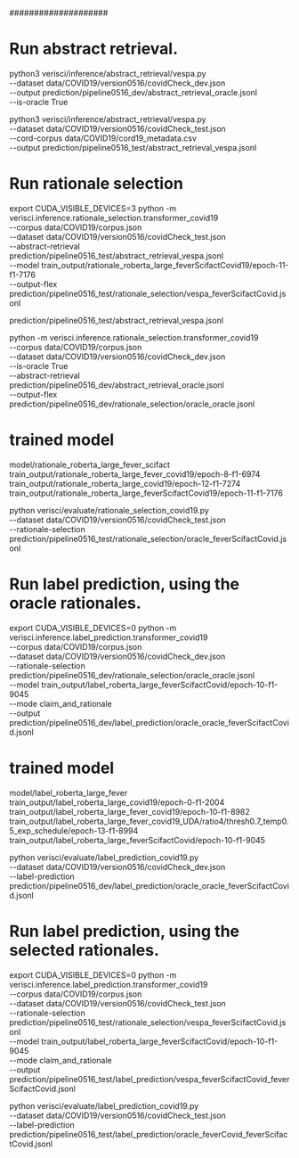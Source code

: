 

####################

# Run abstract retrieval.
python3 verisci/inference/abstract_retrieval/vespa.py \
    --dataset data/COVID19/version0516/covidCheck_dev.json \
    --output prediction/pipeline0516_dev/abstract_retrieval_oracle.jsonl \
    --is-oracle True

python3 verisci/inference/abstract_retrieval/vespa.py \
    --dataset data/COVID19/version0516/covidCheck_test.json \
    --cord-corpus data/COVID19/cord19_metadata.csv \
    --output prediction/pipeline0516_test/abstract_retrieval_vespa.jsonl

# Run rationale selection

export CUDA_VISIBLE_DEVICES=3
python -m verisci.inference.rationale_selection.transformer_covid19 \
    --corpus data/COVID19/corpus.json \
    --dataset data/COVID19/version0516/covidCheck_test.json \
    --abstract-retrieval prediction/pipeline0516_test/abstract_retrieval_vespa.jsonl \
    --model  train_output/rationale_roberta_large_feverScifactCovid19/epoch-11-f1-7176 \
    --output-flex prediction/pipeline0516_test/rationale_selection/vespa_feverScifactCovid.jsonl

prediction/pipeline0516_test/abstract_retrieval_vespa.jsonl

python -m verisci.inference.rationale_selection.transformer_covid19 \
    --corpus data/COVID19/corpus.json \
    --dataset data/COVID19/version0516/covidCheck_dev.json \
    --is-oracle True \
    --abstract-retrieval prediction/pipeline0516_dev/abstract_retrieval_oracle.jsonl \
    --output-flex prediction/pipeline0516_dev/rationale_selection/oracle_oracle.jsonl

# trained model
model/rationale_roberta_large_fever_scifact  
train_output/rationale_roberta_large_fever_covid19/epoch-8-f1-6974 
train_output/rationale_roberta_large_covid19/epoch-12-f1-7274
train_output/rationale_roberta_large_feverScifactCovid19/epoch-11-f1-7176

python verisci/evaluate/rationale_selection_covid19.py \
    --dataset data/COVID19/version0516/covidCheck_test.json  \
    --rationale-selection prediction/pipeline0516_test/rationale_selection/oracle_feverScifactCovid.jsonl



# Run label prediction, using the oracle rationales.
export CUDA_VISIBLE_DEVICES=0
python -m verisci.inference.label_prediction.transformer_covid19 \
    --corpus data/COVID19/corpus.json \
    --dataset data/COVID19/version0516/covidCheck_dev.json \
    --rationale-selection prediction/pipeline0516_dev/rationale_selection/oracle_oracle.jsonl \
    --model train_output/label_roberta_large_feverScifactCovid/epoch-10-f1-9045 \
    --mode claim_and_rationale \
    --output prediction/pipeline0516_dev/label_prediction/oracle_oracle_feverScifactCovid.jsonl

# trained model
model/label_roberta_large_fever
train_output/label_roberta_large_covid19/epoch-0-f1-2004
train_output/label_roberta_large_fever_covid19/epoch-10-f1-8982
train_output/label_roberta_large_fever_covid19_UDA/ratio4/thresh0.7_temp0.5_exp_schedule/epoch-13-f1-8994
train_output/label_roberta_large_feverScifactCovid/epoch-10-f1-9045

python verisci/evaluate/label_prediction_covid19.py \
    --dataset data/COVID19/version0516/covidCheck_dev.json  \
    --label-prediction prediction/pipeline0516_dev/label_prediction/oracle_oracle_feverScifactCovid.jsonl


# Run label prediction, using the selected rationales.
export CUDA_VISIBLE_DEVICES=0
python -m verisci.inference.label_prediction.transformer_covid19 \
    --corpus data/COVID19/corpus.json \
    --dataset data/COVID19/version0516/covidCheck_test.json \
    --rationale-selection prediction/pipeline0516_test/rationale_selection/vespa_feverScifactCovid.jsonl \
    --model train_output/label_roberta_large_feverScifactCovid/epoch-10-f1-9045 \
    --mode claim_and_rationale \
    --output prediction/pipeline0516_test/label_prediction/vespa_feverScifactCovid_feverScifactCovid.jsonl

python verisci/evaluate/label_prediction_covid19.py \
    --dataset data/COVID19/version0516/covidCheck_test.json  \
    --label-prediction prediction/pipeline0516_test/label_prediction/oracle_feverCovid_feverScifactCovid.jsonl
